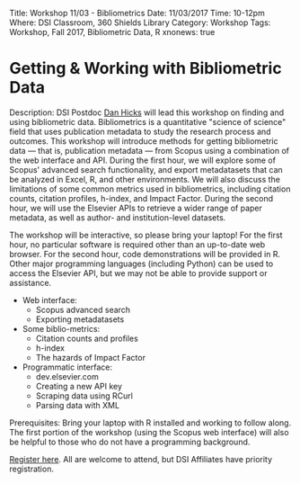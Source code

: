 Title: Workshop 11/03 - Bibliometrics
Date: 11/03/2017
Time: 10-12pm
Where: DSI Classroom, 360 Shields Library
Category: Workshop
Tags: Workshop, Fall 2017, Bibliometric Data, R
xnonews: true

# Getting & Working with Bibliometric Data 

Description: 
DSI Postdoc [Dan Hicks](http://dhicks.github.io/) will lead this workshop on finding and using bibliometric data. Bibliometrics is a quantitative "science of science" field that uses publication metadata to study the research process and outcomes.  This workshop will introduce methods for getting bibliometric data — that is, publication metadata — from Scopus using a combination of the web interface and API.  During the first hour, we will explore some of Scopus' advanced search functionality, and export metadatasets that can be analyzed in Excel, R, and other environments.  We will also discuss the limitations of some common metrics used in bibliometrics, including citation counts, citation profiles, h-index, and Impact Factor.  During the second hour, we will use the Elsevier APIs to retrieve a wider range of paper metadata, as well as author- and institution-level datasets.  

The workshop will be interactive, so please bring your laptop! For the first hour, no particular software is required other than an up-to-date web browser.  For the second hour, code demonstrations will be provided in R.  Other major programming languages (including Python) can be used to access the Elsevier API, but we may not be able to provide support or assistance.  

* Web interface:
	+ Scopus advanced search
	+ Exporting metadatasets
* Some biblio-metrics:
	+ Citation counts and profiles
	+ h-index
	+ The hazards of Impact Factor
* Programmatic interface:
	+ dev.elsevier.com
	+ Creating a new API key
	+ Scraping data using RCurl
	+ Parsing data with XML

Prerequisites: 
Bring your laptop with R installed and working to follow along. The first portion of the workshop (using the Scopus web interface) will also be helpful to those who do not have a programming background.

[Register here](https://www.eventbrite.com/e/dsi-workshop-november-3-getting-working-with-bibliometric-data-tickets-38741305287?aff=erelpanelorg). All are welcome to attend, but DSI Affiliates have priority registration.